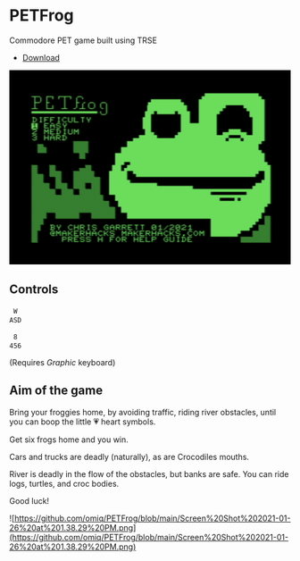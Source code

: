 # PETFrog
Commodore PET game built using TRSE 


* [Download](https://github.com/omiq/PETFrog/blob/main/petfrog.prg) 

![](https://github.com/omiq/PETFrog/blob/main/Screen%20Shot%202021-01-28%20at%201.11.43%20PM.png)

## Controls
```
 W 
ASD
```
```
 8
456
```
(Requires *Graphic* keyboard)

## Aim of the game



Bring your froggies home, by avoiding traffic, riding river obstacles, until you can boop the little 💗 heart symbols.

Get six frogs home and you win.

Cars and trucks are deadly (naturally), as are Crocodiles mouths.

River is deadly in the flow of the obstacles, but banks are safe. You can ride logs, turtles, and croc bodies.

Good luck!

![https://github.com/omiq/PETFrog/blob/main/Screen%20Shot%202021-01-26%20at%201.38.29%20PM.png](https://github.com/omiq/PETFrog/blob/main/Screen%20Shot%202021-01-26%20at%201.38.29%20PM.png)
